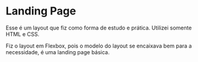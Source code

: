# Landing Page

Esse é um layout que fiz como forma de estudo e prática. Utilizei somente HTML e CSS. 

Fiz o layout em Flexbox, pois o modelo do layout se encaixava bem para a necessidade, é uma landing page básica.
